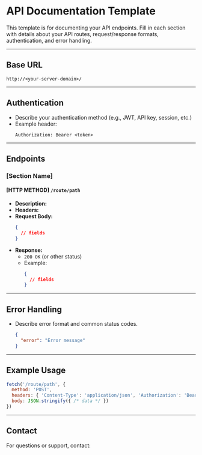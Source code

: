# API Documentation Template

This template is for documenting your API endpoints. Fill in each section with details about your API routes, request/response formats, authentication, and error handling.

---

## Base URL
```
http://<your-server-domain>/
```

---

## Authentication
- Describe your authentication method (e.g., JWT, API key, session, etc.)
- Example header:
  ```
  Authorization: Bearer <token>
  ```

---

## Endpoints

### [Section Name]

#### [HTTP METHOD] `/route/path`
- **Description:**
- **Headers:**
- **Request Body:**
  ```json
  {
    // fields
  }
  ```
- **Response:**
  - `200 OK` (or other status)
  - Example:
    ```json
    {
      // fields
    }
    ```

---

## Error Handling
- Describe error format and common status codes.
  ```json
  {
    "error": "Error message"
  }
  ```

---

## Example Usage
```js
fetch('/route/path', {
  method: 'POST',
  headers: { 'Content-Type': 'application/json', 'Authorization': 'Bearer <token>' },
  body: JSON.stringify({ /* data */ })
})
```

---

## Contact
For questions or support, contact: <contact-info>
